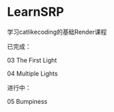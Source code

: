 # LearnSRP
学习catlikecoding的基础Render课程

已完成：

03 The First Light

04 Multiple Lights

进行中：

05 Bumpiness
